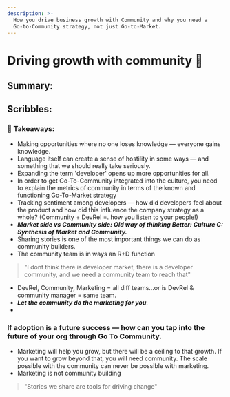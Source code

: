 ```yaml
---
description: >-
  How you drive business growth with Community and why you need a
  Go-to-Community strategy, not just Go-to-Market.
---
```


# Driving growth with community 📶

## Summary:















## Scribbles:

### 🚩 Takeaways: 

* Making opportunities where no one loses knowledge — everyone gains knowledge.
* Language itself can create a sense of hostility in some ways — and something that we should really take seriously.
* Expanding the term 'developer' opens up more opportunities for all.
* In order to get Go-To-Community integrated into the culture, you need to explain the metrics of community in terms of the known and functioning Go-To-Market strategy
* Tracking sentiment among developers — how did developers feel about the product and how did this influence the company strategy as a whole? \(Community + DevRel =. how you listen to your people!\)
* _**Market side vs Community side: Old way of thinking  Better: Culture C: Synthesis of Market and Community.**_
* Sharing stories is one of the most important things we can do as community builders.
* The community team is in ways an R+D function

> "I dont think there is developer market, there is a developer community, and we need a community team to reach that"

* DevRel, Community, Marketing = all diff teams...or is DevRel & community manager = same team.
* _**Let the community do the marketing for you**_.
* 
### 

### If adoption is a future success — how can you tap into the future of your org through Go To Community.

* Marketing will help you grow, but there will be a ceiling to that growth. If you want to grow beyond that, you will need community. The scale possible with the community can never be possible with marketing.
* Marketing is not community building 

> "Stories we share are tools for driving change"

